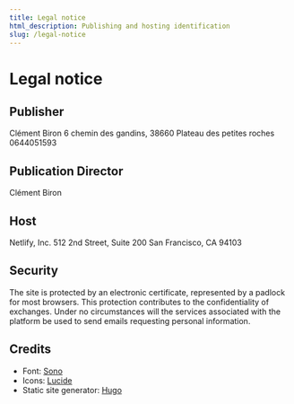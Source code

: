 ```yaml
---
title: Legal notice
html_description: Publishing and hosting identification
slug: /legal-notice
---
```


# Legal notice

## Publisher

Clément Biron
6 chemin des gandins, 38660 Plateau des petites roches
0644051593

## Publication Director

Clément Biron

## Host

Netlify, Inc.
512 2nd Street, Suite 200
San Francisco, CA 94103

## Security

The site is protected by an electronic certificate, represented by a padlock for most browsers. This protection contributes to the confidentiality of exchanges. Under no circumstances will the services associated with the platform be used to send emails requesting personal information.

## Credits

- Font: [Sono](https://etceteratype.co/sono)
- Icons: [Lucide](https://lucide.dev/)
- Static site generator: [Hugo](https://gohugo.io/)
